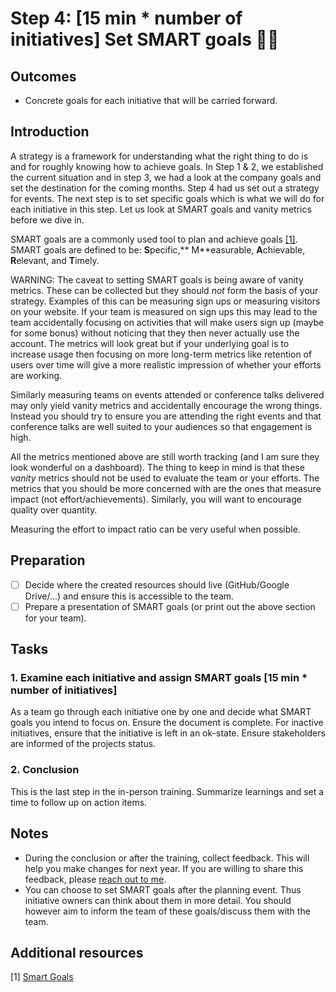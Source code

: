 # Step 4: [15 min * number of initiatives] Set SMART goals 🏃‍♀️

## Outcomes

- Concrete goals for each initiative that will be carried forward.

## Introduction

A strategy is a framework for understanding what the right thing to do is and for roughly knowing how to achieve goals. In Step 1 & 2, we established the current situation and in step 3, we had a look at the company goals and set the destination for the coming months. Step 4 had us set out a strategy for events. The next step is to set specific goals which is what we will do for each initiative in this step. Let us look at SMART goals and vanity metrics before we dive in.

SMART goals are a commonly used tool to plan and achieve goals [[1]](ttps://www.mindtools.com/pages/article/smart-goals.htm). SMART goals are defined to be: **S**pecific,** M**easurable, **A**chievable, **R**elevant, and **T**imely.

WARNING: The caveat to setting SMART goals is being aware of vanity metrics. These can be collected but they should _not_ form the basis of your strategy. Examples of this can be measuring sign ups or measuring visitors on your website. If your team is measured on sign ups this may lead to the team accidentally focusing on activities that will make users sign up (maybe for some bonus) without noticing that they then never actually use the account. The metrics will look great but if your underlying goal is to increase usage then focusing on more long-term metrics like retention of users over time will give a more realistic impression of whether your efforts are working.

Similarly measuring teams on events attended or conference talks delivered may only yield vanity metrics and accidentally encourage the wrong things. Instead you should try to ensure you are attending the right events and that conference talks are well suited to your audiences so that engagement is high.

All the metrics mentioned above are still worth tracking (and I am sure they look wonderful on a dashboard). The thing to keep in mind is that these _vanity_ metrics should not be used to evaluate the team or your efforts. The metrics that you should be more concerned with are the ones that measure impact (not effort/achievements). Similarly, you will want to encourage quality over quantity.

Measuring the effort to impact ratio can be very useful when possible.

## Preparation

- [ ] Decide where the created resources should live (GitHub/Google Drive/...) and ensure this is accessible to the team.
- [ ] Prepare a presentation of SMART goals (or print out the above section for your team).

## Tasks

### 1. Examine each initiative and assign SMART goals [15 min * number of initiatives]

As a team go through each initiative one by one and decide what SMART goals you intend to focus on. Ensure the document is complete. For inactive initiatives, ensure that the initiative is left in an ok-state. Ensure stakeholders are informed of the projects status.

### 2. Conclusion
This is the last step in the in-person training. Summarize learnings and set a time to follow up on action items.

## Notes

- During the conclusion or after the training, collect feedback. This will help you make changes for next year. If you are willing to share this feedback, please [reach out to me](https://naomi.codes/).
- You can choose to set SMART goals after the planning event. Thus initiative owners can think about them in more detail. You should however aim to inform the team of these goals/discuss them with the team.

## Additional resources

[1] [Smart Goals](https://www.mindtools.com/pages/article/smart-goals.htm)
